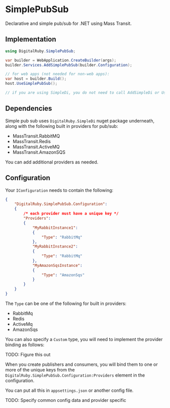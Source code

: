 # SimplePubSub
Declarative and simple pub/sub for .NET using Mass Transit.

## Implementation

```cs
using DigitalRuby.SimplePubSub;

var builder = WebApplication.CreateBuilder(args);
builder.Services.AddSimplePubSub(builder.Configuration);

// for web apps (not needed for non-web apps):
var host = builder.Build();
host.UseSimplePubSub();

// if you are using SimpleDi, you do not need to call AddSimpleDi or UseSimpleDi.
```

## Dependencies

Simple pub sub uses `DigitalRuby.SimpleDi` nuget package underneath, along with the following built in providers for pub/sub:

- MassTransit.RabbitMQ
- MassTransit.Redis
- MassTransit.ActiveMQ
- MassTransit.AmazonSQS

You can add additional providers as needed.

## Configuration

Your `IConfiguration` needs to contain the following:

```json
{
	"DigitalRuby.SimplePubSub.Configuration":
	{
		/* each provider must have a unique key */
		"Providers":
		{
			"MyRabbitInstance1":
			{
				"Type": "RabbitMq"
			},
			"MyRabbitInstance2":
			{
				"Type": "RabbitMq"
			},
			"MyAmazonSqsInstance":
			{
				"Type": "AmazonSqs"
			}
		}
	}
}
```

The `Type` can be one of the following for built in providers:

- RabbitMq
- Redis
- ActiveMq
- AmazonSqs

You can also specify a `Custom` type, you will need to implement the provider binding as follows:

TODO: Figure this out

When you create publishers and consumers, you will bind them to one or more of the unique keys from the `DigitalRuby.SimplePubSub.Configuration:Providers` element in the configuration.

You can put all this in `appsettings.json` or another config file.

TODO: Specify common config data and provider specific